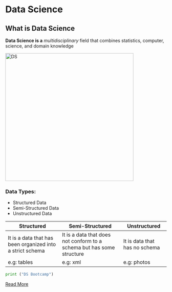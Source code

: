 # Data Science
## What is Data Science
**Data Science is a** *multidisciplinary* field that combines statistics, computer, science, and domain knowledge

<img width="400" height="400" alt="DS" src="https://github.com/M24o1n/CLI-Git-Lab/assets/78993584/59ef2c8f-6120-410a-be25-7cc944f3a389">


### Data Types:
* Structured Data
* Semi-Structured Data
* Unstructured Data
  
| Structured | Semi-Structured | Unstructured |
| ---------- |---------------| ------------|
| It is a data that has been organized into a strict schema  | It is a data that does not conform to a schema but has some structure   | It is data that has no schema        |
| e.g: tables   | e.g: xml   | e.g: photos       |

```python
print ("DS Bootcamp")
```

[Read More](https://en.wikipedia.org/wiki/Data_science)
